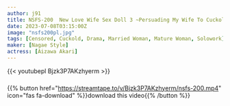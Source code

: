 ```yaml
---
author: j91
title: NSFS-200  New Love Wife Sex Doll 3 ~Persuading My Wife To Cuckold For The First Time~ Akari Aizawa
date: 2023-07-08T03:15:00Z
image: "nsfs200pl.jpg"
tags: [Censored, Cuckold, Drama, Married Woman, Mature Woman, Solowork]
maker: [Nagae Style]
actress: [Aizawa Akari]
---
```



{{< youtubepl Bjzk3P7AKzhyerm >}}
###

{{% button href="https://streamtape.to/v/Bjzk3P7AKzhyerm/nsfs-200.mp4" icon="fas fa-download" %}}download this video{{% /button %}}

